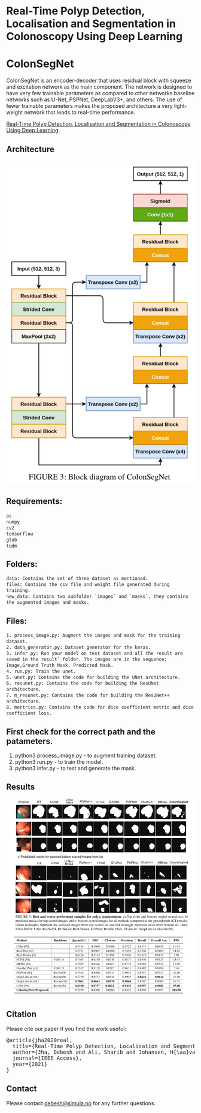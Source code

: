 # Real-Time Polyp Detection, Localisation and Segmentation in Colonoscopy Using Deep Learning
# ColonSegNet


ColonSegNet is an encoder-decoder that uses residual block with squeeze and excitation network as the main component. The network is designed to have very few trainable parameters as compared to other networks baseline networks such as U-Net, PSPNet, DeepLabV3+, and others.  The use of fewer trainable parameters makes the proposed architecture a very light-weight network that leads to real-time performance.

[Real-Time Polyp Detection, Localisation and Segmentation in Colonoscopy Using Deep Learning](https://arxiv.org/pdf/2011.07631.pdf).

## Architecture
<img src="ColonSegNet.png">

## Requirements:
	os
	numpy
	cv2
	tensorflow
	glob
	tqdm

## Folders:
	data: Contains the set of three dataset as mentioned.
	files: Contains the csv file and weight file generated during training.
	new_data: Contains two subfolder `images` and `masks`, they contains the augmented images and masks.

## Files:
	1. process_image.py: Augment the images and mask for the training dataset.
	2. data_generator.py: Dataset generator for the keras.
	3. infer.py: Run your model on test dataset and all the result are saved in the result` folder. The images are in the sequence: Image,Ground Truth Mask, Predicted Mask.
	4. run.py: Train the unet.
	5. unet.py: Contains the code for building the UNet architecture.
	6. resunet.py: Contains the code for building the ResUNet architecture.
	7. m_resunet.py: Contains the code for building the ResUNet++ architecture.
	8. mertrics.py: Contains the code for dice coefficient metric and dice coefficient loss. 


## First check for the correct path and the patameters.
1.	python3 process_image.py - to augment training dataset.
2.	python3 run.py - to train the model.
3.	python3 infer.py - to test and generate the mask.



## Results

<img src="qualitative_results.png">
<img src="quantitative.png">

## Citation
Please cite our paper if you find the work useful: 
<pre>
@article{jha2020real,
  title={Real-Time Polyp Detection, Localisation and Segmentation in Colonoscopy Using Deep Learning},
  author={Jha, Debesh and Ali, Sharib and Johansen, H{\aa}vard D and Johansen, Dag D and Rittscher, Jens and Riegler, Michael A and Halvorsen, P{\aa}l},
  journal={IEEE Access},
  year={2021}
}
</pre>

## Contact
Please contact debesh@simula.no for any further questions.
